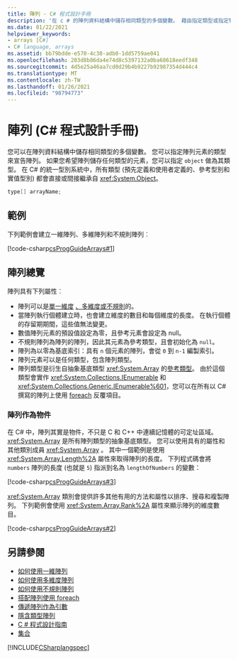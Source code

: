 ```yaml
---
title: 陣列 - C# 程式設計手冊
description: '在 c # 的陣列資料結構中儲存相同類型的多個變數。 藉由指定類型或指定物件來儲存任何類型來宣告陣列。'
ms.date: 01/22/2021
helpviewer_keywords:
- arrays [C#]
- C# language, arrays
ms.assetid: bb79bdde-e570-4c30-adb0-1dd5759ae041
ms.openlocfilehash: 203d8b86da4e74d8c5397132a0ba68618eedf348
ms.sourcegitcommit: 4d5e25a46aa7cd0d29b4b9227b92987354d444c4
ms.translationtype: MT
ms.contentlocale: zh-TW
ms.lasthandoff: 01/26/2021
ms.locfileid: "98794773"
---
```

# <a name="arrays-c-programming-guide"></a>陣列 (C# 程式設計手冊)

您可以在陣列資料結構中儲存相同類型的多個變數。 您可以指定陣列元素的類型來宣告陣列。 如果您希望陣列儲存任何類型的元素，您可以指定 `object` 做為其類型。 在 C# 的統一型別系統中，所有類型 (預先定義和使用者定義的、參考型別和實值型別) 都會直接或間接繼承自 <xref:System.Object>。

```csharp
type[] arrayName;
```

## <a name="example"></a>範例

下列範例會建立一維陣列、多維陣列和不規則陣列︰

[!code-csharp[csProgGuideArrays#1](~/samples/snippets/csharp/VS_Snippets_VBCSharp/csProgGuideArrays/CS/Arrays.cs#1)]

## <a name="array-overview"></a>陣列總覽

陣列具有下列屬性︰

- 陣列可以是[單一維度](single-dimensional-arrays.md) [、多維度或](multidimensional-arrays.md)[不規則](jagged-arrays.md)的。
- 當陣列執行個體建立時，也會建立維度的數目和每個維度的長度。 在執行個體的存留期期間，這些值無法變更。
- 數值陣列元素的預設值設定為零，且參考元素會設定為 null。
- 不規則陣列為陣列的陣列，因此其元素為參考類型，且會初始化為 `null`。
- 陣列為以零為基底索引：具有 `n` 個元素的陣列，會從 `0` 到 `n-1` 編製索引。
- 陣列元素可以是任何類型，包含陣列類型。
- 陣列類型是衍生自抽象基底類型 <xref:System.Array> 的[參考類型](../../language-reference/keywords/reference-types.md)。 由於這個類型會實作 <xref:System.Collections.IEnumerable> 和 <xref:System.Collections.Generic.IEnumerable%601>，您可以在所有以 C# 撰寫的陣列上使用 [foreach](../../language-reference/keywords/foreach-in.md) 反覆項目。

### <a name="arrays-as-objects"></a>陣列作為物件

在 C# 中，陣列其實是物件，不只是 C 和 C++ 中連續記憶體的可定址區域。 <xref:System.Array> 是所有陣列類型的抽象基底類型。 您可以使用具有的屬性和其他類別成員 <xref:System.Array> 。 其中一個範例是使用 <xref:System.Array.Length%2A> 屬性來取得陣列的長度。 下列程式碼會將 `numbers` 陣列的長度 (也就是 `5`) 指派到名為 `lengthOfNumbers` 的變數：

[!code-csharp[csProgGuideArrays#3](~/samples/snippets/csharp/VS_Snippets_VBCSharp/csProgGuideArrays/CS/Arrays.cs#3)]

<xref:System.Array> 類別會提供許多其他有用的方法和屬性以排序、搜尋和複製陣列。 下列範例會使用 <xref:System.Array.Rank%2A> 屬性來顯示陣列的維度數目。

[!code-csharp[csProgGuideArrays#2](~/samples/snippets/csharp/VS_Snippets_VBCSharp/csProgGuideArrays/CS/Arrays.cs#2)]

## <a name="see-also"></a>另請參閱

- [如何使用一維陣列](single-dimensional-arrays.md)
- [如何使用多維度陣列](multidimensional-arrays.md)
- [如何使用不規則陣列](jagged-arrays.md)
- [搭配陣列使用 foreach](using-foreach-with-arrays.md)
- [傳遞陣列作為引數](passing-arrays-as-arguments.md)
- [隱含類型陣列](implicitly-typed-arrays.md)
- [C # 程式設計指南](../index.md)
- [集合](../concepts/collections.md)

[!INCLUDE[CSharplangspec](~/includes/csharplangspec-md.md)]
